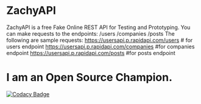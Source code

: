 # ZachyAPI
ZachyAPI is a free Fake Online REST API for Testing and Prototyping.
You can make requests to the endpoints:
            /users
            /companies
            /posts
The following are sample requests:
        https://usersapi.p.rapidapi.com/users          # for users endpoint
         https://usersapi.p.rapidapi.com/companies     #for companies endpoint
          https://usersapi.p.rapidapi.com/posts        #for posts endpoint

# I am an Open Source Champion.



[![Codacy Badge](https://api.codacy.com/project/badge/Grade/5c7e7400d9b5410ebacdd9d1d2051090)](https://www.codacy.com/manual/mosetizachary001/ZachyAPI?utm_source=github.com&amp;utm_medium=referral&amp;utm_content=ZachyDev/ZachyAPI&amp;utm_campaign=Badge_Grade)
